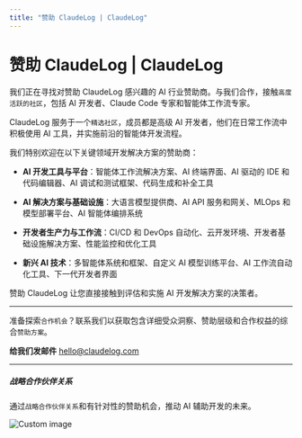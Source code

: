 ```yaml
---
title: "赞助 ClaudeLog | ClaudeLog"
---
```


# 赞助 ClaudeLog | ClaudeLog

我们正在寻找对赞助 ClaudeLog 感兴趣的 AI 行业赞助商。与我们合作，接触`高度活跃的社区`，包括 AI 开发者、Claude Code 专家和智能体工作流专家。

ClaudeLog 服务于一个`精选社区`，成员都是高级 AI 开发者，他们在日常工作流中积极使用 AI 工具，并实施前沿的智能体开发流程。

我们特别欢迎在以下关键领域开发解决方案的赞助商：

-   **AI 开发工具与平台**：智能体工作流解决方案、AI 终端界面、AI 驱动的 IDE 和代码编辑器、AI 调试和测试框架、代码生成和补全工具
    
-   **AI 解决方案与基础设施**：大语言模型提供商、AI API 服务和网关、MLOps 和模型部署平台、AI 智能体编排系统
    
-   **开发者生产力与工作流**：CI/CD 和 DevOps 自动化、云开发环境、开发者基础设施解决方案、性能监控和优化工具
    
-   **新兴 AI 技术**：多智能体系统和框架、自定义 AI 模型训练平台、AI 工作流自动化工具、下一代开发者界面
    

赞助 ClaudeLog 让您直接接触到评估和实施 AI 开发解决方案的决策者。

* * *

准备探索`合作机会`？联系我们以获取包含详细受众洞察、赞助层级和合作权益的综合`赞助方案`。

**给我们发邮件** [hello@claudelog.com](mailto:hello@claudelog.com)

* * *

##### 战略合作伙伴关系

通过`战略合作伙伴关系`和有针对性的赞助机会，推动 AI 辅助开发的未来。

<img src="/img/discovery/042_japan.png" alt="Custom image" style="max-width: 165px; height: auto;" />